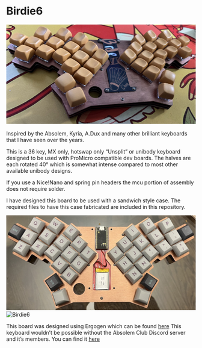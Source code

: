 # Birdie6
![Birdie6](/Images/butter6.jpeg)

Inspired by the Absolem, Kyria, A.Dux and many other brilliant keyboards that I have seen over the years.

This is a 36 key, MX only, hotswap only “Unsplit” or unibody keyboard designed to be used with ProMicro compatible dev boards. The halves are each rotated 40° which is somewhat intense compared to most other available unibody designs.

If you use a Nice!Nano and spring pin headers the mcu portion of assembly does not require solder. 

I have designed this board to be used with a sandwich style case. The required files to have this case fabricated are included in this repository.

![Birdie6](/Images/bare6.jpg)
![Birdie6](/Images/birdie6pcb.jpeg)

This board was designed using Ergogen which can be found [here](https://ergogen.xyz)
This keyboard wouldn’t be possible without the Absolem Club Discord server and it’s members. You can find it [here](https://discord.gg/EEDZyyrxMy)
